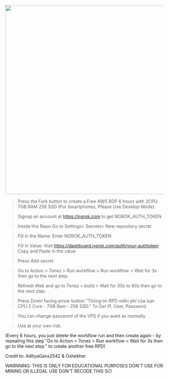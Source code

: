 <img src="https://github.com/AdityaGans2542/AdityaRDP/blob/main/wallpaper.png" width=900 height="600" align="center">

> Press the Fork button to create a Free AWS RDP 6 hours with 2CPU 7GB RAM 256 SSD (For Smartphones, Please Use Desktop Mode).

> Signup an account at https://ngrok.com to get NGROK_AUTH_TOKEN

> Inside this Repo Go to Settings> Secrets> New repository secret

> Fill in the Name: Enter NGROK_AUTH_TOKEN

> Fill in Value: Visit https://dashboard.ngrok.com/auth/your-authtoken Copy and Paste in the value

> Press Add secret 

> Go to Action >  7onez > Run workflow > Run workflow > Wait for 3s then go to the next step.

> Refresh Web and go to  7onez > build > Wait for 30s to 60s then go to the next step.

> Press Down facing arrow button "Thông tin RPD miễn phí của bạn CPU 2 Core - 7GB Ram - 256 SSD." To Get IP, User, Password.
 
> You can change password of the VPS if you want as normally

> Use at your own risk.

(Every 6 hours, you just delete the workflow run and then create again - by repeating this step "Go to Action >  7onez > Run workflow > Wait for 3s then go to the next step." to create another free RPD)

Credit to: AdityaGans2542 & Oshekher

WARNNING: 
THIS IS ONLY FOR EDUCATIONAL PURPOSES
DON'T USE FOR MINING OR ILLEGAL USE
DON'T RECODE THIS SC!
